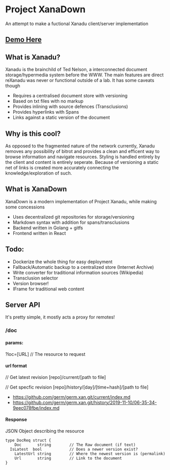 # Project XanaDown
An attempt to make a fuctional Xanadu client/server implementation

## [Demo Here](http://lain.gboards.ca)

## What is Xanadu?
Xanadu is the brainchild of Ted Nelson, a interconnected document storage/hypermedia system before the 
WWW. The main features are direct reXanadu was never or functional outside of a lab. It has some caveats though

- Requires a centralised document store with versioning
- Based on txt files with no markup
- Provides inlining with source defences (Transclusions)
- Provides hyperlinks with Spans
- Links against a static version of the document

## Why is this cool?
As opposed to the fragmented nature of the network currently, Xanadu removes any possibility of bitrot and provides
a clean and efficent way to browse information and navigate resources. Styling is handled entirely by the client and
content is entirely seperate. Because of versioning a static net of links is created  more accurately connecting the
knowledge/exploration of such.

## What is XanaDown
XanaDown is a modern implementation of Project Xanadu, while making some concessions
- Uses decentralized git repositories for storage/versioning
- Markdown syntax with addition for spans/transclusions
- Backend written in Golang + gitfs
- Frontend written in React

## Todo:
- Dockerize the whole thing for easy deployment
- Fallback/Automatic backup to a centralized store (Internet Archive)
- Write converter for traditional information sources (Wikipedia)
- Transclusion selector
- Version browser!
- IFrame for traditional web content

## Server API
It's pretty simple, it mostly acts a proxy for remotes!

### /doc
#### params:
?loc=[URL]		// The resource to request

#### url format
// Get latest revision
[repo]/current/[path to file]

// Get specfic revision
[repo]/history/[day]/[time+hash]/[path to file]

- https://github.com/germ/germ.xan.git/current/index.md
- https://github.com/germ/germ.xan.git/history/2019-11-10/06-35-34-9eec078fbe/index.md

#### Response
JSON Object describing the resource

    type DocReq struct {
	    Doc       string		// The Raw document (if text)
      IsLatest  bool			// Does a newer version exist?
	    LatestUrl string		// Where the newest version is (permalink)
	    Url       string		// Link to the document
    }
